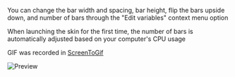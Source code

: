 You can change the bar width and spacing, bar height, flip the bars upside down, and number of bars through the "Edit variables" context menu option

When launching the skin for the first time, the number of bars is automatically adjusted based on your computer's CPU usage

GIF was recorded in [ScreenToGif](https://screentogif.codeplex.com/)

![Preview](http://orig01.deviantart.net/e1cc/f/2015/094/6/6/fundamental__music_visualizer_for_rainmeter__by_alatsombath-d8ogsin.gif)
